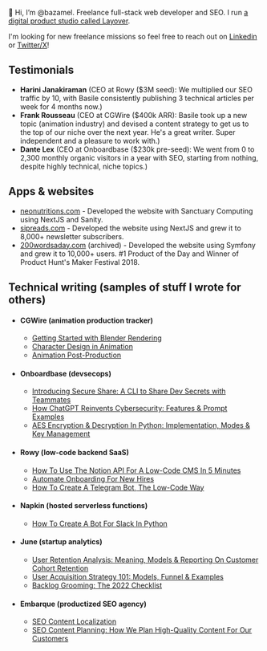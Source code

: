 👋 Hi, I’m @bazamel. Freelance full-stack web developer and SEO. I run [a digital product studio called Layover](https://layover.studio).

I'm looking for new freelance missions so feel free to reach out on [Linkedin](https://linkedin.com/in/bazamel) or [Twitter/X](https://twitter.com/bazamel_)!

## Testimonials

-   **Harini Janakiraman** (CEO at Rowy ($3M seed): We multiplied our SEO traffic by 10, with Basile consistently publishing 3 technical articles per week for 4 months now.)
-   **Frank Rousseau** (CEO at CGWire ($400k ARR): Basile took up a new topic (animation industry) and devised a content strategy to get us to the top of our niche over the next year. He's a great writer. Super independent and a pleasure to work with.)
-   **Dante Lex** (CEO at Onboardbase ($230k pre-seed): We went from 0 to 2,300 monthly organic visitors in a year with SEO, starting from nothing, despite highly technical, niche topics.)

## Apps & websites

-   [neonutritions.com](https://neonutritions.com) - Developed the website with Sanctuary Computing using NextJS and Sanity.
-   [sipreads.com](https://sipreads.com) - Developed the website using NextJS and grew it to 8,000+ newsletter subscribers.
-   [200wordsaday.com](https://www.producthunt.com/products/200-words-a-day) (archived) - Developed the website using Symfony and grew it to 10,000+ users. #1 Product of the Day and Winner of Product Hunt's Maker Festival 2018.

## Technical writing (samples of stuff I wrote for others)

-   #### CGWire (animation production tracker)
    -   [Getting Started with Blender Rendering](https://blog.cg-wire.com/getting-started-with-blender-rendering/)
    -   [Character Design in Animation](https://blog.cg-wire.com/character-design-animation/)
    -   [Animation Post-Production](https://blog.cg-wire.com/animation-post-production-definition-process-overview/)
-   #### Onboardbase (devsecops)

    -   [Introducing Secure Share: A CLI to Share Dev Secrets with Teammates](https://onboardbase.com/blog/secure-share/)
    -   [How ChatGPT Reinvents Cybersecurity: Features & Prompt Examples](https://onboardbase.com/blog/chatgpt-reinvents-cybersecurity/)
    -   [AES Encryption & Decryption In Python: Implementation, Modes & Key Management](https://onboardbase.com/blog/aes-encryption-decryption/)
-   #### Rowy (low-code backend SaaS)

    -   [How To Use The Notion API For A Low-Code CMS In 5 Minutes](https://www.rowy.io/blog/notion-api)
    -   [Automate Onboarding For New Hires](https://www.rowy.io/blog/automate-onboarding)
    -   [How To Create A Telegram Bot, The Low-Code Way](https://www.rowy.io/blog/create-telegram-bot)
-   #### Napkin (hosted serverless functions)

    -   [How To Create A Bot For Slack In Python](https://www.napkin.io/blog/how-to-make-slack-bot-reminder-9-steps)
-   #### June (startup analytics)

    -   [User Retention Analysis: Meaning, Models & Reporting On Customer Cohort Retention](https://www.june.so/blog/user-retention-analysis-meaning-models-reporting-on-customer-cohort-retention)
    -   [User Acquisition Strategy 101: Models, Funnel & Examples](https://www.june.so/blog/user-acquisition-strategy-101-models-funnel-examples)
    -   [Backlog Grooming: The 2022 Checklist](https://www.june.so/blog/backlog-grooming-the-2022-checklist)
-   #### Embarque (productized SEO agency)

    -   [SEO Content Localization](https://www.embarque.io/post/content-localization)
    -   [SEO Content Planning: How We Plan High-Quality Content For Our Customers](https://www.embarque.io/post/content-planning)
